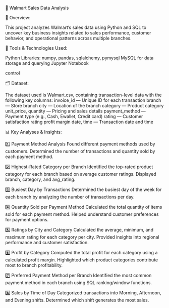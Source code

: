 🛒 Walmart Sales Data Analysis

📖 Overview:

This project analyzes Walmart’s sales data using Python and SQL to uncover key business insights related to sales performance, customer behavior, and operational patterns across multiple branches.

🧰 Tools & Technologies Used:

Python 
Libraries: numpy, pandas, sqlalchemy, pymysql
MySQL for data storage and querying
Jupyter Notebook 

control

🗂️ Dataset:

The dataset used is Walmart.csv, containing transaction-level data with the following key columns:
invoice_id — Unique ID for each transaction
branch — Store branch 
city — Location of the branch
category — Product category
unit_price, quantity — Pricing and sales details
payment_method — Payment type (e.g., Cash, Ewallet, Credit card)
rating — Customer satisfaction rating
profit margin
date, time — Transaction date and time

📊 Key Analyses & Insights:

1️⃣ Payment Method Analysis
Found different payment methods used by customers.
Determined the number of transactions and quantity sold by each payment method.

2️⃣ Highest-Rated Category per Branch
Identified the top-rated product category for each branch based on average customer ratings.
Displayed branch, category, and avg_rating.

3️⃣ Busiest Day by Transactions
Determined the busiest day of the week for each branch by analyzing the number of transactions per day.

4️⃣ Quantity Sold per Payment Method
Calculated the total quantity of items sold for each payment method.
Helped understand customer preferences for payment options.

5️⃣ Ratings by City and Category
Calculated the average, minimum, and maximum rating for each category per city.
Provided insights into regional performance and customer satisfaction.

6️⃣ Profit by Category
Computed the total profit for each category using a calculated profit margin.
Highlighted which product categories contribute most to branch profitability.

7️⃣ Preferred Payment Method per Branch
Identified the most common payment method in each branch using SQL ranking/window functions.

8️⃣ Sales by Time of Day
Categorized transactions into Morning, Afternoon, and Evening shifts.
Determined which shift generates the most sales.



